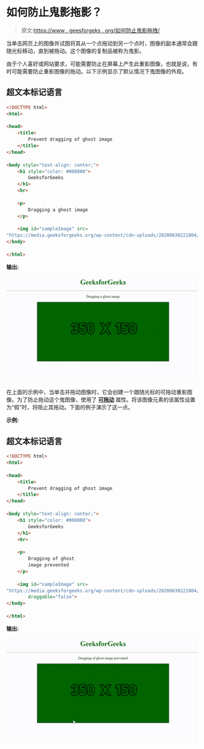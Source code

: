 # 如何防止鬼影拖影？

> 原文:[https://www . geesforgeks . org/如何防止鬼影拖拽/](https://www.geeksforgeeks.org/how-to-prevent-dragging-of-ghost-image/)

当单击网页上的图像并试图将其从一个点拖动到另一个点时，图像的副本通常会跟随光标移动，直到被拖动。这个图像的复制品被称为鬼影。

由于个人喜好或网站要求，可能需要防止在屏幕上产生此重影图像，也就是说，有时可能需要防止重影图像的拖动。以下示例显示了默认情况下鬼图像的外观。

## 超文本标记语言

```html
<!DOCTYPE html>
<html>

<head>
    <title>
        Prevent dragging of ghost image
    </title>
</head>

<body style="text-align: center;">
    <h1 style="color: #008000">
        GeeksforGeeks
    </h1>
    <hr>

    <p>
        Dragging a ghost image
    </p>

    <img id="sampleImage" src=
"https://media.geeksforgeeks.org/wp-content/cdn-uploads/20200630221804/img4.png">
</body>

</html>
```

**输出:**

![](img/1323b2f555b4748a34678eac9ae46fb8.png)

在上面的示例中，当单击并拖动图像时，它会创建一个跟随光标的可拖动重影图像。为了防止拖动这个鬼图像，使用了 [**可拖动**](https://www.geeksforgeeks.org/html-draggable-attribute/) 属性。将该图像元素的该属性设置为“假”时，将阻止其拖动。下面的例子演示了这一点。

**示例:**

## 超文本标记语言

```html
<!DOCTYPE html>
<html>

<head>
    <title>
        Prevent dragging of ghost image
    </title>
</head>

<body style="text-align: center;">
    <h1 style="color: #008000">
        GeeksforGeeks
    </h1>
    <hr>

    <p>
        Dragging of ghost
        image prevented
    </p>

    <img id="sampleImage" src=
"https://media.geeksforgeeks.org/wp-content/cdn-uploads/20200630221804/img4.png"
        draggable="false">
</body>

</html>
```

**输出:**

![](img/24f9eb44eea6df04e6ab899f44e46396.png)